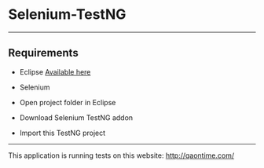 # Selenium-TestNG
-------------------------------------------------

Requirements
------------

- Eclipse [Available here](https://www.eclipse.org/downloads/)
- Selenium

- Open project folder in Eclipse
- Download Selenium TestNG addon
- Import this TestNG project

--------------------------
This application is running tests on this website: http://qaontime.com/
